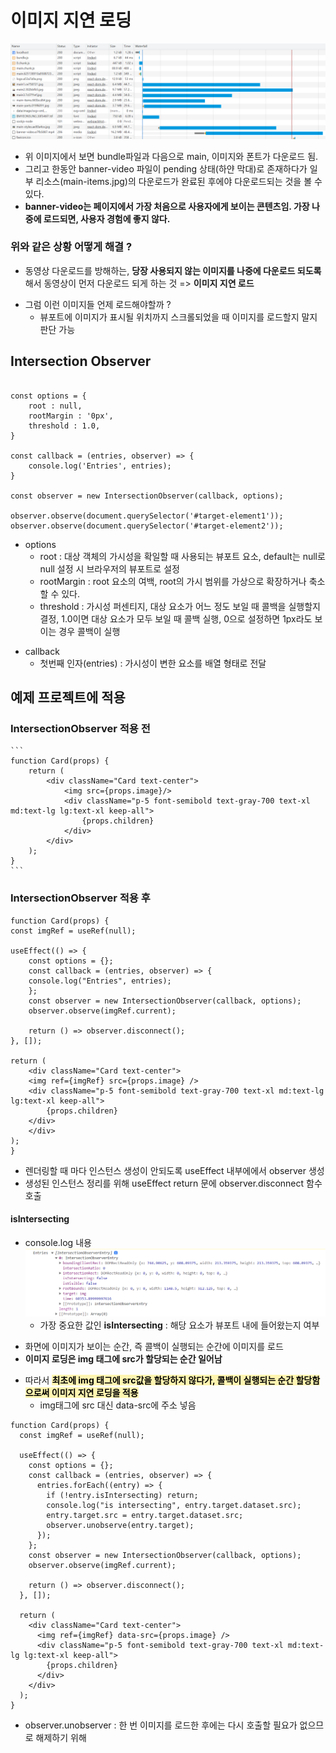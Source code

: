 # 이미지 지연 로딩

![](a.png)

- 위 이미지에서 보면 bundle파일과 다음으로 main, 이미지와 폰트가 다운로드 됨.
- 그리고 한동안 banner-video 파일이 pending 상태(하얀 막대)로 존재하다가 일부 리소스(main-items.jpg)의 다운로드가 완료된 후에야 다운로드되는 것을 볼 수 있다.
- **banner-video는 페이지에서 가장 처음으로 사용자에게 보이는 콘텐츠임. 가장 나중에 로드되면, 사용자 경험에 좋지 않다.**

### 위와 같은 상황 어떻게 해결 ?

- 동영상 다운로드를 방해하는, **당장 사용되지 않는 이미지를 나중에 다운로드 되도록** 해서 동영상이 먼저 다운로드 되게 하는 것 => **이미지 지연 로드**

* 그럼 이런 이미지들 언제 로드해야할까 ?
  - 뷰포트에 이미지가 표시될 위치까지 스크롤되었을 때 이미지를 로드할지 말지 판단 가능

## Intersection Observer

```

const options = {
	root : null,
	rootMargin : '0px',
	threshold : 1.0,
}

const callback = (entries, observer) => {
	console.log('Entries', entries);
}

const observer = new IntersectionObserver(callback, options);

observer.observe(document.querySelector('#target-element1'));
observer.observe(document.querySelector('#target-element2'));
```

- options
  - root : 대상 객체의 가시성을 확일할 때 사용되는 뷰포트 요소, default는 null로 null 설정 시 브라우저의 뷰포트로 설정
  * rootMargin : root 요소의 여백, root의 가시 범위를 가상으로 확장하거나 축소 할 수 있다.
  * threshold : 가시성 퍼센티지, 대상 요소가 어느 정도 보일 때 콜백을 실행할지 결정, 1.0이면 대상 요소가 모두 보일 때 콜백 실행, 0으로 설정하면 1px라도 보이는 경우 콜백이 실행

* callback
  - 첫번째 인자(entries) : 가시성이 변한 요소를 배열 형태로 전달

## 예제 프로젝트에 적용

### IntersectionObserver 적용 전

    ```
    function Card(props) {
        return (
            <div className="Card text-center">
                <img src={props.image}/>
                <div className="p-5 font-semibold text-gray-700 text-xl md:text-lg lg:text-xl keep-all">
                    {props.children}
                </div>
            </div>
        );
    }
    ```

### IntersectionObserver 적용 후

```
function Card(props) {
const imgRef = useRef(null);

useEffect(() => {
    const options = {};
    const callback = (entries, observer) => {
    console.log("Entries", entries);
    };
    const observer = new IntersectionObserver(callback, options);
    observer.observe(imgRef.current);

    return () => observer.disconnect();
}, []);

return (
    <div className="Card text-center">
    <img ref={imgRef} src={props.image} />
    <div className="p-5 font-semibold text-gray-700 text-xl md:text-lg lg:text-xl keep-all">
        {props.children}
    </div>
    </div>
);
}

```

- 렌더링할 때 마다 인스턴스 생성이 안되도록 useEffect 내부에에서 observer 생성
- 생성된 인스턴스 정리를 위해 useEffect return 문에 observer.disconnect 함수 호출

#### isIntersecting

- console.log 내용
  ![](b.png)
  - 가장 중요한 값인 **isIntersecting** : 해당 요소가 뷰포트 내에 들어왔는지 여부

* 화면에 이미지가 보이는 순간, 즉 콜백이 실행되는 순간에 이미지를 로드
* **이미지 로딩은 img 태그에 src가 할당되는 순간 일어남**

- 따라서 <span style='background-color : #fff5b1; color:black;'>**최초에 img 태그에 src값을 할당하지 않다가, 콜백이 실행되는 순간 할당함으로써 이미지 지연 로딩을 적용**</span>
  - img태그에 src 대신 data-src에 주소 넣음

```
function Card(props) {
  const imgRef = useRef(null);

  useEffect(() => {
    const options = {};
    const callback = (entries, observer) => {
      entries.forEach((entry) => {
        if (!entry.isIntersecting) return;
        console.log("is intersecting", entry.target.dataset.src);
        entry.target.src = entry.target.dataset.src;
        observer.unobserve(entry.target);
      });
    };
    const observer = new IntersectionObserver(callback, options);
    observer.observe(imgRef.current);

    return () => observer.disconnect();
  }, []);

  return (
    <div className="Card text-center">
      <img ref={imgRef} data-src={props.image} />
      <div className="p-5 font-semibold text-gray-700 text-xl md:text-lg lg:text-xl keep-all">
        {props.children}
      </div>
    </div>
  );
}
```

- observer.unobserver : 한 번 이미지를 로드한 후에는 다시 호출할 필요가 없으므로 해제하기 위해
